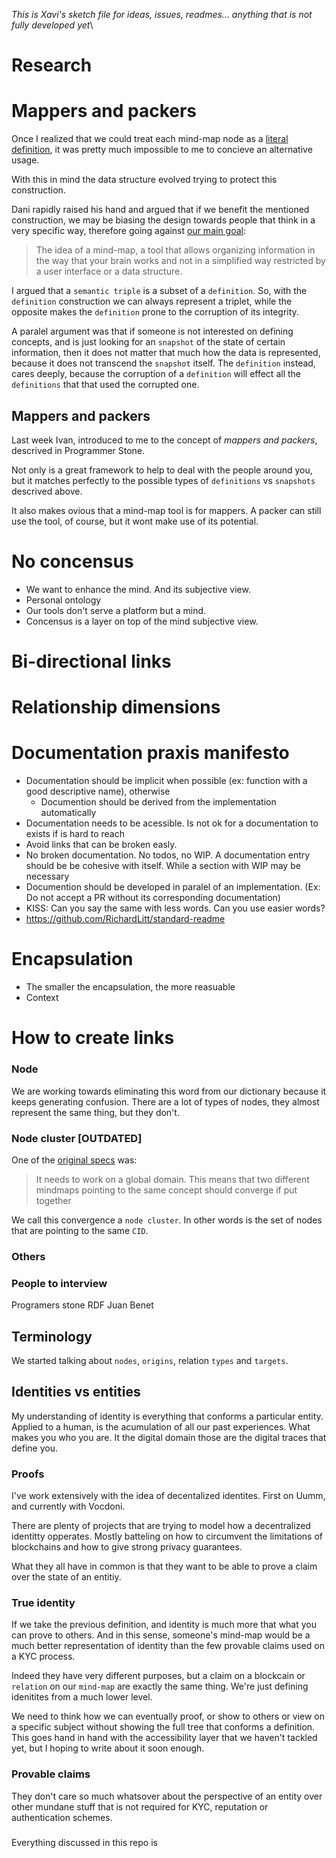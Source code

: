 _This is Xavi's sketch file for ideas, issues, readmes... anything that is not fully developed yet_\

# Research

# Mappers and packers
Once I realized that we could treat each mind-map node as a [literal definition](https://github.com/interplanetarymindmap/mind-map/issues/2), it was pretty much impossible to me to concieve an alternative usage.

With this in mind the data structure evolved trying to protect this construction.

Dani rapidly raised his hand and argued that if we benefit the mentioned construction, we may be biasing the design towards people that think in a very specific way, therefore going against [our main goal](https://github.com/interplanetarymindmap/mind-map#mind-map-1):
>The idea of a mind-map, a tool that allows organizing information in the way that your brain works and not in a simplified way restricted by a user interface or a data structure.

I argued that a `semantic triple` is a subset of a `definition`. So, with the `definition` construction we can always represent a triplet, while the opposite makes the `definition` prone to the corruption of its integrity.

A paralel argument was that if someone is not interested on defining concepts, and is just looking for an `snapshot` of the state of certain information, then it does not matter that much how the data is represented, because it does not transcend the `snapshot` itself.
The `definition` instead, cares deeply, because the corruption of a `definition` will effect all the `definitions` that that used the corrupted one.

## Mappers and packers

Last week Ivan, introduced to me to the concept of _mappers and packers_, descrived in Programmer Stone.

Not only is a great framework to help to deal with the people around you, but it matches perfectly to the possible types of `definitions` vs `snapshots` descrived above.

It also makes ovious that a mind-map tool is for mappers. A packer can still use the tool, of course, but it wont make use of its potential.

# No concensus
- We want to enhance the mind. And its subjective view.
- Personal ontology
- Our tools don't serve a platform but a mind.
- Concensus is a layer on top of the mind subjective view.

# Bi-directional links

# Relationship dimensions

# Documentation praxis manifesto
- Documentation should be implicit when possible (ex: function with a good descriptive name), otherwise
    - Documention should be derived from the implementation automatically
- Documentation needs to be acessible. Is not ok for a documentation to exists if is hard to reach
- Avoid links that can be broken easly.
- No broken documentation. No todos, no WIP. A documentation entry should be be cohesive with itself. While a section with WIP may be necessary
- Documention should be developed in paralel of an implementation. (Ex: Do not accept a PR without its corresponding documentation)
- KISS: Can you say the same with less words. Can you use easier words?
- https://github.com/RichardLitt/standard-readme

# Encapsulation
- The smaller the encapsulation, the more reasuable
- Context

# How to create links

### Node
We are working towards eliminating this word from our dictionary because it keeps generating confusion. There are a lot of types of nodes, they almost represent the same thing, but they don't.

### Node cluster [OUTDATED]
One of the [original specs](##-original-specs) was:
> It needs to work on a global domain. This means that two different mindmaps pointing to the same concept should converge if put together

We call this convergence a `node cluster`. In other words is the set of nodes that are pointing to the same `CID`.

### Others

### People to interview
Programers stone
RDF
Juan Benet

## Terminology
We started talking about `nodes`, `origins`, relation `types` and `targets`.

## Identities vs entities

My understanding of identity is everything that conforms a particular entity. Applied to a human, is the acumulation of all our past experiences. What makes you who you are. It the digital domain those are the digital traces that define you.

### Proofs
I've work extensively with the idea of decentalized identites. First on Uumm, and currently with Vocdoni.

There are plenty of projects that are trying to model how a decentralized identitty opperates. Mostly batteling on how to circumvent the limitations of blockchains and how to give strong privacy guarantees.

What they all have in common is that they want to be able to prove a claim over the state of an entitiy.

### True identity
If we take the previous definition, and identity is much more that what you can prove to others. And in this sense, someone's mind-map would be a much better representation of identity than the few provable claims used on a KYC process.

Indeed they have very different purposes, but a claim on a blockcain or `relation` on our `mind-map` are exactly the same thing. We're just defining idenitites from a much lower level.

We need to think how we can eventually proof, or show to others or view on a specific subject without showing the full tree that conforms a definition. This goes hand in hand with the accessibility layer that we haven't tackled yet, but I hoping to write about it soon enough.

### Provable claims



They don't care so much whatsover about the perspective of an entity over other mundane stuff that is not required for KYC, reputation or authentication schemes.

### 

Everything discussed in this repo is 